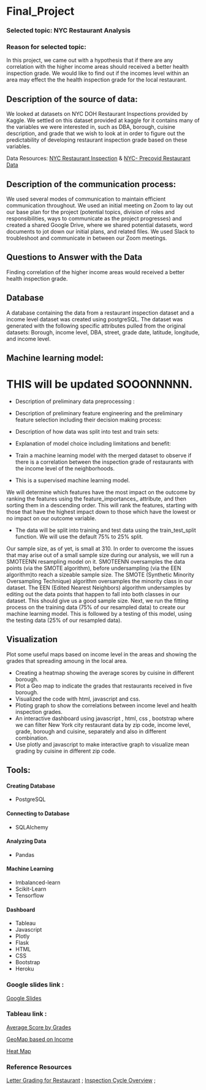 # Final_Project
### Selected topic: NYC Restaurant Analysis
### Reason for selected topic: 
In this project, we came out with a hypothesis that if there are any correlation with the higher income areas should received a better health inspection grade. We would like to find out if the incomes level within an area may effect the the health inspection grade for the local restaurant. 

## Description of the source of data:
We looked at datasets on NYC DOH Restaurant Inspections provided by Kaggle. We settled on this dataset provided at kaggle for it contains many of the variables we were interested in, such as DBA, borough, cuisine description, and grade that we wish to look at in order to figure out the predictability of developing restaurant inspection grade based on these variables. 

Data Resources: [NYC Restaurant Inspection](https://www.kaggle.com/datasets/new-york-city/nyc-inspections?select=DOHMH_New_York_City_Restaurant_Inspection_Results.csv) & 
[NYC- Precovid Restaurant Data](https://www.kaggle.com/datasets/nathaliekelley/nyc-precovid-restaurant-data?select=Pre_restaurants.csv)

## Description of the communication process:
We used several modes of communication to maintain efficient communication throughout. We used an initial meeting on Zoom to lay out our base plan for the project (potential topics, division of roles and responsibilities, ways to communicate as the project progresses) and created a shared Google Drive, where we shared potential datasets, word documents to jot down our initial plans, and related files. We used Slack to troubleshoot and communicate in between our Zoom meetings.


## Questions to Answer with the Data

Finding correlation of the higher income areas would received a better health inspection grade.

## Database
 A database containing the data from a restaurant inspection dataset and a income level dataset was created using postgreSQL. The dataset was generated with the following specific attributes pulled from the original datasets: Borough, income level, DBA, street, grade date, latitude, longitude, and income level.

## Machine learning model:

# THIS will be updated SOOONNNNN.

* Description of preliminary data preprocessing :

* Description of preliminary feature engineering and the preliminary feature selection including their decision making process:

* Description of how data was split into test and train sets:

* Explanation of model choice including limitations and benefit:



* Train a machine learning model with the merged dataset to observe if there is a correlation between the inspection grade of restaurants with the income level of the neighborhoods.
* This is a supervised machine learning model.


We will determine which features have the most impact on the outcome by ranking the features using the feature_importances_ attribute, and then sorting them in a descending order. 
This will rank the features, starting with those that have the highest impact down to those which have the lowest or no impact on our outcome variable.


* The data will be split into training and test data using the train_test_split function. We will use the default 75% to 25% split.
 

 Our sample size, as of yet, is small at 310. In order to overcome the issues that may arise out of a small sample size during our analysis, we will run a SMOTEENN resampling model on it. SMOTEENN oversamples the data points (via the SMOTE algorithm), before undersampling (via the EEN algorithm)to reach a sizeable sample size. The SMOTE (Synthetic Minority Oversampling Technique) algorithm oversamples the minority class in our dataset. The EEN (Edited Nearest Neighbors) algorithm undersamples by editing out the data points that happen to fall into both classes in our dataset. This should give us a good sample size. 
 Next, we run the fitting process on the training data (75% of our resampled data) to create our machine learning model. This is followed by a testing of this model, using the testing data (25% of our resampled data).


## Visualization
Plot some useful maps based on income level in the areas and showing the grades that spreading amoung in the local area. 
- Creating a heatmap showing the average scores by cuisine in different borough.
- Plot a Geo map to indicate the grades that restaurants received in five borough.
- Visualized the code with html, javascript and css. 
- Ploting graph to show the correlations between income level and health inspection grades. 
- An interactive dashboard using javascript , html, css , bootstrap where we can filter New York city restaurant  data by zip code, income level, grade, borough and cuisine, separately and also in different combination. 
- Use plotly and javascript to make interactive graph to visualize mean grading by cuisine in different zip code.


## Tools:

#### Creating Database
- PostgreSQL

#### Connecting to Database
- SQLAlchemy

#### Analyzing Data
- Pandas

#### Machine Learning
- Imbalanced-learn
- Scikit-Learn
- Tensorflow

#### Dashboard
- Tableau
- Javascript
- Plotly
- Flask
- HTML
- CSS
- Bootstrap
- Heroku


### Google slides link :
[Google Slides](https://docs.google.com/presentation/d/11oTL0XQdANk1oRAHP2maSfnjSAKa4D0l4QkrQKRJAZk/edit#slide=id.g129db848aba_0_10)


### Tableau link : 
[Average Score by Grades](https://public.tableau.com/app/profile/yawen.liang/viz/NYCRestaurantAnalysis_16524727144810/AvgScorebyGrades#1)

[GeoMap based on Income](https://public.tableau.com/app/profile/yawen.liang/viz/GeoMapbasedonincome/GeoMap)

[Heat Map](https://public.tableau.com/app/profile/yawen.liang/viz/GeoMapbasedonincome/HeatMapbyCuisine?publish=yes)

### Reference Resources
[Letter Grading for Restaurant](https://www1.nyc.gov/site/doh/business/food-operators/letter-grading-for-restaurants.page) ; 
[Inspection Cycle Overview](https://www1.nyc.gov/assets/doh/downloads/pdf/rii/inspection-cycle-overview.pdf) ; 




